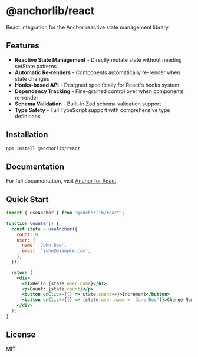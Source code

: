 # @anchorlib/react

React integration for the Anchor reactive state management library.

## Features

- **Reactive State Management** - Directly mutate state without needing setState patterns
- **Automatic Re-renders** - Components automatically re-render when state changes
- **Hooks-based API** - Designed specifically for React's hooks system
- **Dependency Tracking** - Fine-grained control over when components re-render
- **Schema Validation** - Built-in Zod schema validation support
- **Type Safety** - Full TypeScript support with comprehensive type definitions

## Installation

```bash
npm install @anchorlib/react
```

## Documentation

For full documentation, visit [Anchor for React](https://beerush-id.github.io/anchor/docs/react/introduction.html)

## Quick Start

```jsx
import { useAnchor } from '@anchorlib/react';

function Counter() {
  const state = useAnchor({
    count: 0,
    user: {
      name: 'John Doe',
      email: 'john@example.com',
    },
  });

  return (
    <div>
      <h1>Hello {state.user.name}</h1>
      <p>Count: {state.count}</p>
      <button onClick={() => state.count++}>Increment</button>
      <button onClick={() => (state.user.name = 'Jane Doe')}>Change Name</button>
    </div>
  );
}
```

## License

MIT
